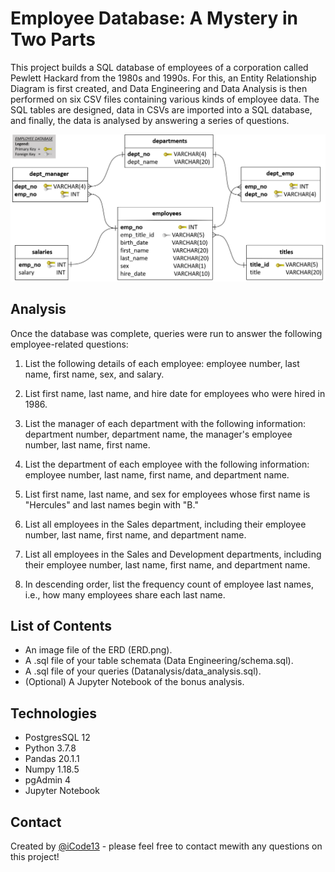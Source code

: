 # Employee Database: A Mystery in Two Parts
This project builds a SQL database of employees of a corporation called Pewlett Hackard from the 1980s and 1990s. For this, an Entity Relationship Diagram is first created, and Data Engineering and Data Analysis is then performed on six CSV files containing various kinds of employee data. The SQL tables are designed, data in CSVs are imported into a SQL database, and finally, the data is analysed by answering a series of questions.

![Entity Relationship Diagram](./EmployeeSQL/ERD.png)

## Analysis
Once the database was complete, queries were run to answer the following employee-related questions:

1. List the following details of each employee: employee number, last name, first name, sex, and salary.

2. List first name, last name, and hire date for employees who were hired in 1986.

3. List the manager of each department with the following information: department number, department name, the manager's employee number, last name, first name.

4. List the department of each employee with the following information: employee number, last name, first name, and department name.

5. List first name, last name, and sex for employees whose first name is "Hercules" and last names begin with "B."

6. List all employees in the Sales department, including their employee number, last name, first name, and department name.

7. List all employees in the Sales and Development departments, including their employee number, last name, first name, and department name.

8. In descending order, list the frequency count of employee last names, i.e., how many employees share each last name.

## List of Contents
- An image file of the ERD (ERD.png).
- A .sql file of your table schemata (Data Engineering/schema.sql).
- A .sql file of your queries (Datanalysis/data_analysis.sql).
- (Optional) A Jupyter Notebook of the bonus analysis.

## Technologies
- PostgresSQL 12
- Python 3.7.8
- Pandas 20.1.1
- Numpy 1.18.5
- pgAdmin 4
- Jupyter Notebook

## Contact
Created by [@iCode13](https://github.com/iCode13) - please feel free to contact mewith any questions on this project!
